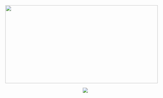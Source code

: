  <img src="https://media.giphy.com/media/bqSkJ4IwNcoZG/giphy.gif" width="480" height="246" />
<p align="center"><img src="[https://badge42.vercel.app/api/v2/cl977v9nc00300gkz9cm5re72/stats?cursusId=21&coalitionId=227](https://badge42.vercel.app/api/v2/cldtdzadh00110fl54xslmkzl/stats?cursusId=21&coalitionId=227)"/></p>
